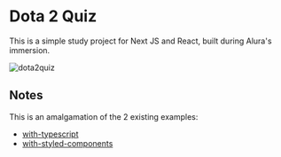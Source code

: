 # Dota 2 Quiz

This is a simple study project for Next JS and React, built during Alura's immersion.

![dota2quiz](https://user-images.githubusercontent.com/35200622/105756352-3f969e00-5f2b-11eb-911e-20ed9820f179.png)


## Notes

This is an amalgamation of the 2 existing examples:

- [with-typescript](https://github.com/vercel/next.js/tree/canary/examples/with-typescript)
- [with-styled-components](https://github.com/vercel/next.js/tree/canary/examples/with-styled-components)
